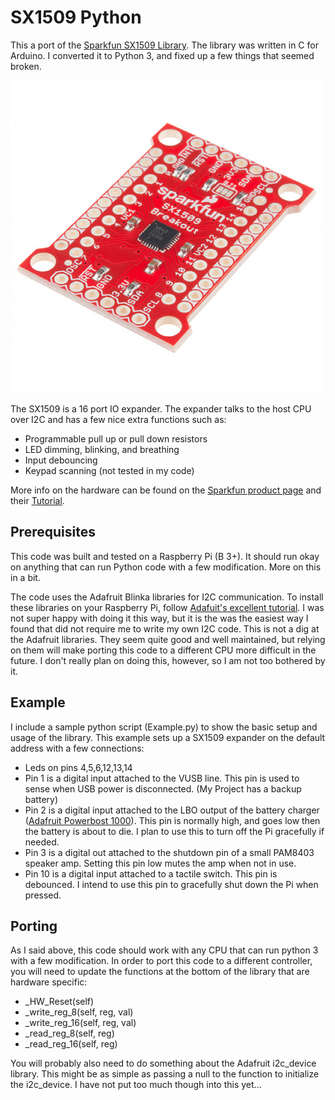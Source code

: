 # SX1509 Python

This a port of the [Sparkfun SX1509 Library](https://github.com/sparkfun/SparkFun_SX1509_Arduino_Library/). The library was written in C for Arduino. I converted it to Python 3, and fixed up a few things that seemed broken.

![Picture of the Sparkfun SX1509 Expander](https://github.com/ilikecake/SX1509-Python/blob/master/images/13601-01.jpg?raw=true)

The SX1509 is a 16 port IO expander. The expander talks to the host CPU over I2C and has a few nice extra functions such as:
* Programmable pull up or pull down resistors
* LED dimming, blinking, and breathing
* Input debouncing
* Keypad scanning (not tested in my code)

More info on the hardware can be found on the [Sparkfun product page](https://www.sparkfun.com/products/13601) and their [Tutorial](https://learn.sparkfun.com/tutorials/sx1509-io-expander-breakout-hookup-guide#installing-the-sparkfun-sx1509-arduino-library).

## Prerequisites

This code was built and tested on a Raspberry Pi (B 3+). It should run okay on anything that can run Python code with a few modification. More on this in a bit.

The code uses the Adafruit Blinka libraries for I2C communication. To install these libraries on your Raspberry Pi, follow [Adafuit's excellent tutorial](https://learn.adafruit.com/circuitpython-on-raspberrypi-linux/installing-circuitpython-on-raspberry-pi). I was not super happy with doing it this way, but it is the was the easiest way I found that did not require me to write my own I2C code. This is not a dig at the Adafruit libraries. They seem quite good and well maintained, but relying on them will make porting this code to a different CPU more difficult in the future. I don't really plan on doing this, however, so I am not too bothered by it.

## Example

I include a sample python script (Example.py) to show the basic setup and usage of the library. This example sets up a SX1509 expander on the default address with a few connections:
* Leds on pins 4,5,6,12,13,14
* Pin 1 is a digital input attached to the VUSB line. This pin is used to sense when USB power is disconnected. (My Project has a backup battery)
* Pin 2 is a digital input attached to the LBO output of the battery charger ([Adafruit Powerbost 1000](https://www.adafruit.com/product/2465)). This pin is normally high, and goes low then the battery is about to die. I plan to use this to turn off the Pi gracefully if needed.
* Pin 3 is a digital out attached to the shutdown pin of a small PAM8403 speaker amp. Setting this pin low mutes the amp when not in use.
* Pin 10 is a digital input attached to a tactile switch. This pin is debounced. I intend to use this pin to gracefully shut down the Pi when pressed.

## Porting

As I said above, this code should work with any CPU that can run python 3 with a few modification. In order to port this code to a different controller, you will need to update the functions at the bottom of the library that are hardware specific:
* _HW_Reset(self)
* _write_reg_8(self, reg, val)
* _write_reg_16(self, reg, val)
* _read_reg_8(self, reg)
* _read_reg_16(self, reg)

You will probably also need to do something about the Adafruit i2c_device library. This might be as simple as passing a null to the function to initialize the i2c_device. I have not put too much though into this yet...